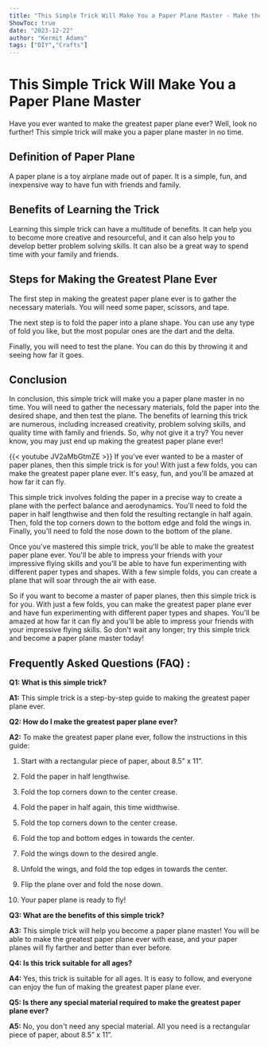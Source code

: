 ```yaml
---
title: "This Simple Trick Will Make You a Paper Plane Master - Make the Greatest Plane Ever!"
ShowToc: true 
date: "2023-12-22"
author: "Kermit Adams" 
tags: ["DIY","Crafts"]
---
```

# This Simple Trick Will Make You a Paper Plane Master

Have you ever wanted to make the greatest paper plane ever? Well, look no further! This simple trick will make you a paper plane master in no time.

## Definition of Paper Plane

A paper plane is a toy airplane made out of paper. It is a simple, fun, and inexpensive way to have fun with friends and family.

## Benefits of Learning the Trick

Learning this simple trick can have a multitude of benefits. It can help you to become more creative and resourceful, and it can also help you to develop better problem solving skills. It can also be a great way to spend time with your family and friends.

## Steps for Making the Greatest Plane Ever

The first step in making the greatest paper plane ever is to gather the necessary materials. You will need some paper, scissors, and tape.

The next step is to fold the paper into a plane shape. You can use any type of fold you like, but the most popular ones are the dart and the delta.

Finally, you will need to test the plane. You can do this by throwing it and seeing how far it goes.

## Conclusion

In conclusion, this simple trick will make you a paper plane master in no time. You will need to gather the necessary materials, fold the paper into the desired shape, and then test the plane. The benefits of learning this trick are numerous, including increased creativity, problem solving skills, and quality time with family and friends. So, why not give it a try? You never know, you may just end up making the greatest paper plane ever!

{{< youtube JV2aMbGtmZE >}} 
If you've ever wanted to be a master of paper planes, then this simple trick is for you! With just a few folds, you can make the greatest paper plane ever. It's easy, fun, and you'll be amazed at how far it can fly.

This simple trick involves folding the paper in a precise way to create a plane with the perfect balance and aerodynamics. You'll need to fold the paper in half lengthwise and then fold the resulting rectangle in half again. Then, fold the top corners down to the bottom edge and fold the wings in. Finally, you'll need to fold the nose down to the bottom of the plane.

Once you've mastered this simple trick, you'll be able to make the greatest paper plane ever. You'll be able to impress your friends with your impressive flying skills and you'll be able to have fun experimenting with different paper types and shapes. With a few simple folds, you can create a plane that will soar through the air with ease.

So if you want to become a master of paper planes, then this simple trick is for you. With just a few folds, you can make the greatest paper plane ever and have fun experimenting with different paper types and shapes. You'll be amazed at how far it can fly and you'll be able to impress your friends with your impressive flying skills. So don't wait any longer; try this simple trick and become a paper plane master today!

## Frequently Asked Questions (FAQ) :
**Q1: What is this simple trick?**

**A1:** This simple trick is a step-by-step guide to making the greatest paper plane ever.

**Q2: How do I make the greatest paper plane ever?**

**A2:** To make the greatest paper plane ever, follow the instructions in this guide:

1. Start with a rectangular piece of paper, about 8.5” x 11”.

2. Fold the paper in half lengthwise.

3. Fold the top corners down to the center crease.

4. Fold the paper in half again, this time widthwise.

5. Fold the top corners down to the center crease.

6. Fold the top and bottom edges in towards the center.

7. Fold the wings down to the desired angle.

8. Unfold the wings, and fold the top edges in towards the center.

9. Flip the plane over and fold the nose down.

10. Your paper plane is ready to fly!

**Q3: What are the benefits of this simple trick?**

**A3:** This simple trick will help you become a paper plane master! You will be able to make the greatest paper plane ever with ease, and your paper planes will fly farther and better than ever before.

**Q4: Is this trick suitable for all ages?**

**A4:** Yes, this trick is suitable for all ages. It is easy to follow, and everyone can enjoy the fun of making the greatest paper plane ever.

**Q5: Is there any special material required to make the greatest paper plane ever?**

**A5:** No, you don't need any special material. All you need is a rectangular piece of paper, about 8.5” x 11”.





